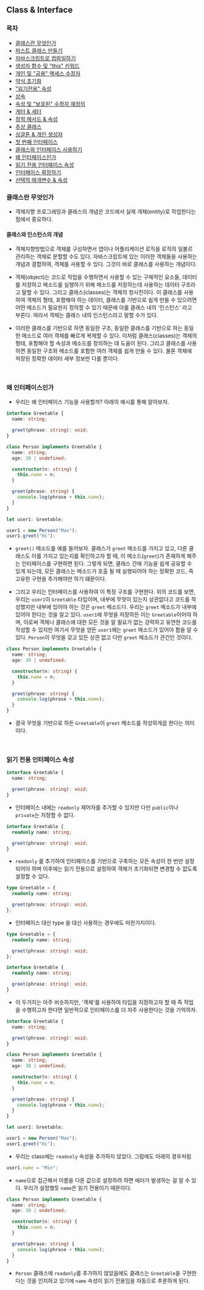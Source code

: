 ## Class & Interface

### 목차

- [클래스란 무엇인가](#클래스란-무엇인가)
- [퍼스트 클래스 만들기](#퍼스트-클래스-만들기)
- [자바스크립트로 컴파일하기](#자바스크립트로-컴파일하기)
- [생성자 함수 및 "this" 키워드](#생성자-함수-및-this-키워드)
- [개인 및 "공용" 액세스 수정자](#개인-및-공용-액세스-수정자)
- [약식 초기화](#약식-초기화)
- ["읽기전용" 속성](#읽기전용-속성)
- [상속](#상속)
- [속성 및 "보호된" 수정자 재정의](#속성-및-보호된-수정자-재정의)
- [게터 & 세터](#게터-&-세터)
- [정적 메서드 & 속성](#정적-메서드-&-속성)
- [추상 클래스](#추상-클래스)
- [싱글톤 & 개인 생성자](#싱글톤-&-개인-생성자)
- [첫 번째 인터페이스](#첫-번째-인터페이스)
- [클래스와 인터페이스 사용하기](#클래스와-인터페이스-사용하기)
- [왜 인터페이스인가](#왜-인터페이스인가)
- [읽기 전용 인터페이스 속성](#읽기-전용-인터페이스-속성)
- [인터페이스 확장하기](#인터페이스-확장하기)
- [선택적 매개변수 & 속성](#선택적-매개변수-&-속성)

### 클래스란 무엇인가

- 객체지향 프로그래밍과 클래스의 개념은 코드에서 실제 개체(entity)로 작업한다는 점에서 중요하다.

#### 클래스와 인스턴스의 개념

- 객체지향방법으로 객체를 구성하면서 앱이나 어플리케이션 로직을 로직의 일불르 관리하는 객체로 분할할 수도 있다. 자바스크립트에 있는 이러한 객체들을 사용하는 개념과 결합하여, 객체를 사용할 수 있다. 그것이 바로 클래스를 사용하는 개념이다.

- 객체(object)는 코드로 작업을 수행하면서 사용할 수 있는 구체적인 요소들, 데이터를 저장하고 메소드를 실행하기 위해 메소드를 저장하는데 사용하는 데이터 구조라고 말할 수 있다. 그리고 클래스(classes)는 객체의 청사진이다. 이 클래스를 사용하여 객체의 형태, 포함해야 하는 데이터, 클래스를 기반으로 쉽게 만들 수 있으려면 어떤 메소드가 필요한지 정의할 수 있기 때문에 아룰 클래스 내의 '인스턴스' 라고 부른다. 따라서 객체는 클래스 내의 인스턴스라고 말할 수가 있다.

- 이러한 클래스를 기반으로 하면 동일한 구조, 동일한 클래스를 기반으로 하는 동일한 메소드로 여러 객체를 빠르게 복제할 수 있다. 이처럼 클래스(classes)는 객체의 형태, 포함해야 할 속성과 메소드를 정의하는 데 도움이 된다. 그리고 클래스를 사용하면 동일한 구조와 메소드를 포함한 여러 객체를 쉽게 만들 수 있다. 물론 객체에 저장된 정확한 데이터 세부 정보만 다를 뿐이다.

</br>

### 왜 인터페이스인가

- 우리는 왜 인터페이스 기능을 사용할까? 아래의 예시를 통해 알아보자.

```ts
interface Greetable {
  name: string;

  greet(phrase: string): void;
}

class Person implements Greetable {
  name: string;
  age: 30 | undefined;

  constructor(n: string) {
    this.name = n;
  }

  greet(phrase: string) {
    console.log(phrase + this.name);
  }
}

let user1: Greetable;

user1 = new Person("Max");
user1.greet("Hi");
```

- `greet()` 메소드를 예를 들어보자. 클래스가 `greet` 메소드를 가지고 있고, 다른 클래스도 이를 가지고 있는지를 확인하고자 할 때, 이 메소드(`greet`)가 존재하게 해주는 인터페이스를 구현하면 된다. 그렇게 되면, 클래스 간에 기능을 쉽게 공유할 수 있게 되는데, 모든 클래스는 메소드가 호출 될 때 실행되어야 하는 정확한 코드, 즉 고유한 구현을 추가해야만 하기 떄문이다.

- 그리고 우리는 인터페이스를 사용하여 이 특정 구조를 구현한다. 위의 코드를 보면, 우리는 `user1`이 `Greetable` 타입이며, 내부에 무엇이 있는지 상관없다고 코드를 작성했지만 내부에 있어야 하는 것은 `greet` 메소드다. 우리는 `greet` 메소드가 내부에 있어야 한다는 것을 알고 있다. `user1`에 무엇을 저장하든 이는 `Greetable`이어야 하며, 이로써 객체나 클래스에 대한 모든 것을 알 필요가 없는 강력하고 유연한 코드를 작성할 수 있지만 여기서 무엇을 얻든 `user1`에는 `greet` 메소드가 있어야 함을 알 수 있다. `Person`이 무엇을 갖고 있든 상관 없고 다만 `greet` 메소드가 관건인 것이다.

```ts
class Person implements Greetable {
  name: string;
  age: 30 | undefined;

  constructor(n: string) {
    this.name = n;
  }

  greet(phrase: string) {
    console.log(phrase + this.name);
  }
}
```

- 결국 무엇을 기반으로 하든 `Greetable`이 `greet` 메소드를 작성하게끔 한다는 의미이다.

</br>

### 읽기 전용 인터페이스 속성

```ts
interface Greetable {
  name: string;

  greet(phrase: string): void;
}
```

- 인터페이스 내에는 `readonly` 제어자를 추가할 수 있지만 다만 `public`이나 `private`는 지정할 수 없다.

```ts
interface Greetable {
  readonly name: string;

  greet(phrase: string): void;
}
```

- `readonly` 를 추가하여 인터페이스를 기반으로 구축하는 모든 속성이 한 번만 설정되어야 하며 이후에는 읽기 전용으로 설정하여 객체가 초기화되면 변경할 수 없도록 설정할 수 있다.

```ts
type Greetable = {
  readonly name: string;

  greet(phrase: string): void;
};
```

- 인터페이스 대신 type 을 대신 사용하는 경우에도 마찬가지이다.

```ts
type Greetable = {
  readonly name: string;

  greet(phrase: string): void;
};
```

```ts
interface Greetable {
  readonly name: string;

  greet(phrase: string): void;
}
```

- 이 두가지는 아주 비슷하지만, '객체'를 사용하여 타입을 지정하고자 할 때 즉 작업을 수행하고자 한다면 일반적으로 인터페이스를 더 자주 사용한다는 것을 기억하자.

```ts
interface Greetable {
  name: string;

  greet(phrase: string): void;
}

class Person implements Greetable {
  name: string;
  age: 30 | undefined;

  constructor(n: string) {
    this.name = n;
  }

  greet(phrase: string) {
    console.log(phrase + this.name);
  }
}

let user1: Greetable;

user1 = new Person("Max");
user1.greet("Hi");
```

- 우리는 class에는 `readonly` 속성을 추가하지 않았다. 그럼에도 아래의 경우처럼

```ts
user1.name = "Min";
```

- `name`으로 접근해서 이름을 다른 값으로 설정하려 하면 에러가 발생하는 걸 알 수 있다. 우리가 설정했듯 `name`은 읽기 전용이기 때문이다.

```ts
class Person implements Greetable {
  name: string;
  age: 30 | undefined;

  constructor(n: string) {
    this.name = n;
  }

  greet(phrase: string) {
    console.log(phrase + this.name);
  }
}
```

- `Person` 클래스에 `readonly`를 추가하지 않았음에도 클래스는 `Greetable`을 구현한다는 것을 인지하고 있기에 `name` 속성이 읽기 전용임을 자동으로 추론하게 된다.

</br>
